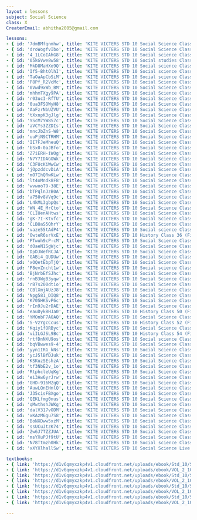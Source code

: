 ```yaml
--- 
layout : lessons 
subject: Social Science
class: X
CreaterEmail: abhitha2005@gmail.com

lessons: 
- { id: '7dmBMfqnmhw', title: 'KITE VICTERS STD 10 Social Science Class 01(First Bell-ഫസ്റ്റ് ബെല്‍)' }
- { id: 'droWogfvIbo', title: 'KITE VICTERS STD 10 Social Science Class 02 (First Bell-ഫസ്റ്റ് ബെല്‍)' }
- { id: '4_1LCoIAhG8', title: 'KITE VICTERS STD 10 Social science Class 3 (First Bell-ഫസ്റ്റ് ബെല്‍)' }
- { id: '05kGVwe8w58', title: 'KITE VICTERS STD 10 Social studies Class 4 (First Bell-ഫസ്റ്റ് ബെല്‍)' }
- { id: 'MkD8MaHXo9Q', title: 'KITE VICTERS STD 10 Social science Class 5 (First Bell-ഫസ്റ്റ് ബെല്‍)' }
- { id: 'If5-BhtOlhI', title: 'KITE VICTERS STD 10 Social science Class 6 (First Bell-ഫസ്റ്റ് ബെല്‍)' }
- { id: 'TaOaApCbSiM', title: 'KITE VICTERS STD 10 Social science Class 7 (First Bell-ഫസ്റ്റ് ബെല്‍)' }
- { id: 'P8Pf_R2VcMc', title: 'KITE VICTERS STD 10 Social Science Class 8 (First Bell-ഫസ്റ്റ് ബെല്‍)' }
- { id: '0Vwd9xWb_BM', title: 'KITE VICTERS STD 10 Social Science Class 9 (First Bell-ഫസ്റ്റ് ബെല്‍)' }
- { id: 'mhhmTXgy9PA', title: 'KITE VICTERS STD 10 Social Science Class 10 (First Bell-ഫസ്റ്റ് ബെല്‍)' }
- { id: 'r03ucI-RfTU', title: 'KITE VICTERS STD 10 Social Science Class 11 (First Bell-ഫസ്റ്റ് ബെല്‍)' }
- { id: '0ua3FSOWyH8', title: 'KITE VICTERS STD 10 Social Science Class 12 (First Bell-ഫസ്റ്റ് ബെല്‍)' }
- { id: 'AaFzrNbUZVU', title: 'KITE VICTERS STD 10 Social Science Class 13 (First Bell-ഫസ്റ്റ് ബെല്‍)' }
- { id: 'tXxnpK3gJlg', title: 'KITE VICTERS STD 10 Social Science Class 14 (First Bell-ഫസ്റ്റ് ബെല്‍)' }
- { id: 'YScM7YW8S7c', title: 'KITE VICTERS STD 10 Social Science Class 15 (First Bell-ഫസ്റ്റ് ബെല്‍)' }
- { id: 'aVCYs3ZZDIs', title: 'KITE VICTERS STD 10 Social Science Class 16 (First Bell-ഫസ്റ്റ് ബെല്‍)' }
- { id: 'mncJbZnS-W8', title: 'KITE VICTERS STD 10 Social Science Class 17 (First Bell-ഫസ്റ്റ് ബെല്‍)' }
- { id: 'uuPjN9CTRHM', title: 'KITE VICTERS STD 10 Social Science Class 18 (First Bell-ഫസ്റ്റ് ബെല്‍)' }
- { id: 'II7FJeMheuQ', title: 'KITE VICTERS STD 10 Social Science Class 19 (First Bell-ഫസ്റ്റ് ബെല്‍)' }
- { id: 'bSx0-0aJBfo', title: 'KITE VICTERS STD 10 Social Science Class 20 (First Bell-ഫസ്റ്റ് ബെല്‍)' }
- { id: 'Z7iERH-iWOg', title: 'KITE VICTERS STD 10 Social Science Class 21(First Bell-ഫസ്റ്റ് ബെല്‍)' }
- { id: 'N7Y7IDAGOWk', title: 'KITE VICTERS STD 10 Social Science Class 22 (First Bell-ഫസ്റ്റ് ബെല്‍)' }
- { id: 'C3FUcKiWwCw', title: 'KITE VICTERS STD 10 Social Science Class 23 (First Bell-ഫസ്റ്റ് ബെല്‍)' }
- { id: 'jOpzddcvDiA', title: 'KITE VICTERS STD 10 Social Science Class 24 (First Bell-ഫസ്റ്റ് ബെല്‍)' }
- { id: 'mO7IhQRwKLw', title: 'KITE VICTERS STD 10 Social Science Class 25 (First Bell-ഫസ്റ്റ് ബെല്‍)' }
- { id: 'lt4oMndk8F8', title: 'KITE VICTERS STD 10 Social Science Class 26 (First Bell-ഫസ്റ്റ് ബെല്‍)' }
- { id: 'wvwooT9-38E', title: 'KITE VICTERS STD 10 Social Science Class 27 (First Bell-ഫസ്റ്റ് ബെല്‍)' }
- { id: 'bTPqlnJzB0A', title: 'KITE VICTERS STD 10 Social Science Class 28 (First Bell-ഫസ്റ്റ് ബെല്‍)' }
- { id: 'a750v8VVq9c', title: 'KITE VICTERS STD 10 Social Science Class 29 (First Bell-ഫസ്റ്റ് ബെല്‍)' }
- { id: 'L4kML3gbpQs', title: 'KITE VICTERS STD 10 Social Science Class 30 (First Bell-ഫസ്റ്റ് ബെല്‍)' }
- { id: 'WN_4E_MrCto', title: 'KITE VICTERS STD 10 Social Science Class 31 (First Bell-ഫസ്റ്റ് ബെല്‍)' }
- { id: 'CLIUenAHtws', title: 'KITE VICTERS STD 10 Social Science Class 32 (First Bell-ഫസ്റ്റ് ബെല്‍)' }
- { id: 'gK-7I-Ktvfc', title: 'KITE VICTERS STD 10 Social Science Class 33 (First Bell-ഫസ്റ്റ് ബെല്‍)' }
- { id: 'CLBOaS5QhrY', title: 'KITE VICTERS STD 10 Social Science Class 34 (First Bell-ഫസ്റ്റ് ബെല്‍)' }
- { id: 'vaze55tAdP4', title: 'KITE VICTERS STD 10 Social science Class 35 (First Bell-ഫസ്റ്റ് ബെല്‍)' }
- { id: 'OwteR6srVxE', title: 'KITE VICTERS STD 10 History Class 36 (First Bell-ഫസ്റ്റ് ബെല്‍)' }
- { id: 'PTwuh9cP-cM', title: 'KITE VICTERS STD 10 Social Science Class 37 (First Bell-ഫസ്റ്റ് ബെല്‍)' }
- { id: 'dOaeN1SgWjc', title: 'KITE VICTERS STD 10 Social Science Class 38 (First Bell-ഫസ്റ്റ് ബെല്‍)' }
- { id: 'DpDJWefRCJA', title: 'KITE VICTERS STD 10 Social Science Class 39 (First Bell-ഫസ്റ്റ് ബെല്‍)' }
- { id: 'GABi4_QUDUw', title: 'KITE VICTERS STD 10 Social Science Class 40 (First Bell-ഫസ്റ്റ് ബെല്‍)' }
- { id: 'xOQetEbpTjQ', title: 'KITE VICTERS STD 10 Social Science Class 41 (First Bell-ഫസ്റ്റ് ബെല്‍)' }
- { id: 'P8evZncht1w', title: 'KITE VICTERS STD 10 Social science Class 42 (First Bell-ഫസ്റ്റ് ബെല്‍)' }
- { id: 'BjNrbEfSJhc', title: 'KITE VICTERS STD 10 Social Science Class 43 (First Bell-ഫസ്റ്റ് ബെല്‍)' }
- { id: 'rnB3WgB3yqw', title: 'KITE VICTERS STD 10 Social Science Class 44 (First Bell-ഫസ്റ്റ് ബെല്‍)' }
- { id: 'rB7s200dtio', title: 'KITE VICTERS STD 10 Social Science Class 45 (First Bell-ഫസ്റ്റ് ബെല്‍)' }
- { id: 'CBlXmjAUzJ8', title: 'KITE VICTERS STD 10 Social Science Class 46 (First Bell-ഫസ്റ്റ് ബെല്‍)' }
- { id: 'Npg581_DIQ8', title: 'KITE VICTERS STD 10 Social Science Class 47 (First Bell-ഫസ്റ്റ് ബെല്‍)' }
- { id: 'K70SHKSvP6c', title: 'KITE VICTERS STD 10 Social Science Class 48 (First Bell-ഫസ്റ്റ് ബെല്‍)' }
- { id: 'rIn9Ju2rDAE', title: 'KITE VICTERS STD 10 Social Science Class 49 (First Bell-ഫസ്റ്റ് ബെല്‍)' }
- { id: 'eauDykBHJa0', title: 'KITE VICTERS STD 10 History Class 50 (First Bell-ഫസ്റ്റ് ബെല്‍)' }
- { id: 'YMOnbF7AOAQ', title: 'KITE VICTERS STD 10 Social Science Class 51 (First Bell-ഫസ്റ്റ് ബെല്‍)' }
- { id: 'S-VzYgcCcus', title: 'KITE VICTERS STD 10 History Class 52 (First Bell-ഫസ്റ്റ് ബെല്‍)' }
- { id: 'Kqiy1fORByc', title: 'KITE VICTERS STD 10 Social Science Class 53 (First Bell-ഫസ്റ്റ് ബെല്‍)' }
- { id: 'viILGJSL9Bc', title: 'KITE VICTERS STD 10 History Class 54 (First Bell-ഫസ്റ്റ് ബെല്‍)' }
- { id: 'rtfDnNXU9os', title: 'KITE VICTERS STD 10 Social science Class 55 (First Bell-ഫസ്റ്റ് ബെല്‍)' }
- { id: 'bqVBwwes9-4', title: 'KITE VICTERS STD 10 Social Science Class 56 (First Bell-ഫസ്റ്റ് ബെല്‍)' }
- { id: 'yyn1IRG_kNs', title: 'KITE VICTERS STD 10 Social Science Class 57 (First Bell-ഫസ്റ്റ് ബെല്‍)' }
- { id: 'ycJ5lBfDJuk', title: 'KITE VICTERS STD 10 Social Science Class 58 (First Bell-ഫസ്റ്റ് ബെല്‍)' }
- { id: 'KSKuzSEshzA', title: 'KITE VICTERS STD 10 Social Science Class 59 (First Bell-ഫസ്റ്റ് ബെല്‍)' }
- { id: 'tf3NbE2v_1o', title: 'KITE VICTERS STD 10 Social Science Class 60 (First Bell-ഫസ്റ്റ് ബെല്‍)' }
- { id: 'RtphcleUqKg', title: 'KITE VICTERS STD 10 Social Science Class 61 (First Bell-ഫസ്റ്റ് ബെല്‍)' }
- { id: 'ei3Aw6yrJrw', title: 'KITE VICTERS STD 10 Social Science Class 62 (First Bell-ഫസ്റ്റ് ബെല്‍)' }
- { id: 'GHD-916MZqQ', title: 'KITE VICTERS STD 10 Social Science Class 63 (First Bell-ഫസ്റ്റ് ബെല്‍)' }
- { id: 'AuwLQnEHnlQ', title: 'KITE VICTERS STD 10 Social Science Class 64 (First Bell-ഫസ്റ്റ് ബെല്‍)' }
- { id: 'J35cisFBXgo', title: 'KITE VICTERS STD 10 Social Science Class 65 (First Bell-ഫസ്റ്റ് ബെല്‍)' }
- { id: 'QEKLfmg0nus', title: 'KITE VICTERS STD 10 Social Science Class 66 (First Bell-ഫസ്റ്റ് ബെല്‍)' }
- { id: 'qMwthshJWKg', title: 'KITE VICTERS STD 10 Social Science Class 67 (First Bell-ഫസ്റ്റ് ബെല്‍)' }
- { id: 'dalV317vODM', title: 'KITE VICTERS STD 10 Social Science Class 68 (First Bell-ഫസ്റ്റ് ബെല്‍)' }
- { id: 'xKAzM6gu7S8', title: 'KITE VICTERS STD 10 Social Science Class 69 (First Bell-ഫസ്റ്റ് ബെല്‍)' }
- { id: 'BoNXDww5xzM', title: 'KITE VICTERS STD 10 Social science Class 01 (First Bell-ഫസ്റ്റ് ബെല്‍) (Revision)' }
- { id: 'ssUCuJtzK74', title: 'KITE VICTERS STD 10 Social Science Class 01(Sign adapted) (First Bell-ഫസ്റ്റ് ബെല്‍) (Revision)' }
- { id: 'Zw6J7TZZJUA', title: 'KITE VICTERS STD 10 Social Science Class 02 (First Bell-ഫസ്റ്റ് ബെല്‍) (Revision)' }
- { id: 'msYXuPJf9tU', title: 'KITE VICTERS STD 10 Social Science Class 02 (Sign adapted) (First Bell-ഫസ്റ്റ് ബെല്‍) (Revision)' }
- { id: 'N78Ttmzh0Hk', title: 'KITE VICTERS STD 10 Social science Class 03 (First Bell-ഫസ്റ്റ് ബെല്‍) (Revision)' }
- { id: 'xXYXlhallSw', title: 'KITE VICTERS STD 10 Social Science Live Revision Class 01 (First Bell-ഫസ്റ്റ് ബെല്‍)' }

textbooks:
- { link: 'https://d1v6qmyxzkp4v1.cloudfront.net/uploads/ebook/Std_10/SocialScience1_Eng_1/SocialScience1_Eng_1.pdf', title: 'SocialScience 1 Part -1' , medium: 'English' }
- { link: 'https://d1v6qmyxzkp4v1.cloudfront.net/uploads/ebook/VOL_2_10/SS1_English_2/SS1_English_2.pdf', title: 'SocialScience 1 Part -2' , medium: 'English' }
- { link: 'https://d1v6qmyxzkp4v1.cloudfront.net/uploads/ebook/Std_10/SocialScience2_Eng_1/SocialScience2_Eng_1.pdf', title: 'SocialScience 2 Part -1' , medium: 'English' }
- { link: 'https://d1v6qmyxzkp4v1.cloudfront.net/uploads/ebook/VOL_2_10/SS2_English_2/SS2_English_2.pdf', title: 'SocialScience 2 Part -2' , medium: 'English' }
- { link: 'https://d1v6qmyxzkp4v1.cloudfront.net/uploads/ebook/Std_10/SocialScienceI_Mal_1/SocialScienceI_Mal_1.pdf', title: 'SocialScience 1 Part -1' , medium: 'Malayalam' }
- { link: 'https://d1v6qmyxzkp4v1.cloudfront.net/uploads/ebook/VOL_2_10/SS1_Malayalam_2/SS1_Malayalam_2.pdf', title: 'SocialScience 1 Part -2' , medium: 'Malayalam' }
- { link: 'https://d1v6qmyxzkp4v1.cloudfront.net/uploads/ebook/Std_10/SocialScience2_Mal_1/SocialScience2_Mal_1.pdf', title: 'SocialScience 2 Part -1' , medium: 'Malayalam' }
- { link: 'https://d1v6qmyxzkp4v1.cloudfront.net/uploads/ebook/VOL_2_10/SS2_Malayalam_2/SS2_Malayalam_2.pdf', title: 'SocialScience 2 Part -2' , medium: 'Malayalam' }

---
```

